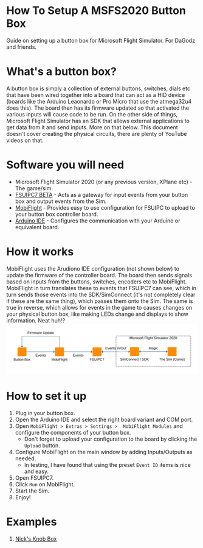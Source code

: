 # How To Setup A MSFS2020 Button Box
Guide on setting up a button box for Microsoft Flight Simulator. For DaGodz and friends.

# What's a button box?
A button box is simply a collection of external buttons, switches, dials etc that have been wired together into a board that can act as a HID device (boards like the Arduino Leaonardo or Pro Micro that use the atmega32u4 does this). The board then has its firmware updated so that activated the various inputs will cause code to be run. On the other side of things, Microsoft Flight Simulator has an SDK that allows external applications to get data from it and send inputs. More on that below. This document doesn't cover creating the physical circuits, there are plenty of YouTube videos on that.

# Software you will need
* Microsoft Flight Simulator 2020 (or any previous version, XPlane etc) - The game/sim.
* [FSUIPC7 BETA](https://forum.simflight.com/topic/90193-fsuipc7-beta-for-msfs/ "FSUIPC7 BETA Download Thread") - Acts as a gateway for input events from your button box and output events from the Sim.
* [MobiFlight](https://www.mobiflight.com/en/download.html "MobiFlight Download Page") - Provides easy to use configuration for FSUIPC to upload to your button box controller board.
* [Arduino IDE](https://www.arduino.cc/en/Main/Software "Arduino IDE Download Page") - Configures the communication with your Arduino or equivalent board.

# How it works
MobiFlight uses the Arudiono IDE configuration (not shown below) to update the firmware of the controller board. The board then sends signals based on inputs from the buttons, switches, encoders etc to MobiFlight. MobiFlight in turn translates these to events that FSUIPC7 can see, which in turn sends those events into the SDK/SimConnect (it's not completely clear if these are the same thing), which passes them onto the Sim. The same is true in reverse, which allows for events in the game to causes changes on your physical button box, like making LEDs change and displays to show information. Neat huh!?
![Alt](/button-box-to-msfs2020-flow-diagram.svg "Diagram showing how the different software work together")

# How to set it up
1. Plug in your button box.
2. Open the Arduino IDE and select the right board variant and COM port.
3. Open `MobiFlight > Extras > Settings >  MobiFlight Modules` and configure the components of your button box. 
   * Don't forget to upload your configuration to the board by clicking the `Upload` button.
4. Configure MobiFlight on the main window by adding Inputs/Outputs as needed.
   * In testing, I have found that using the preset `Event ID` items is nice and easy.
5. Open FSUIPC7.
6. Click `Run` on MobiFlight.
7. Start the Sim. 
8. Enjoy!

# Examples
1. [Nick's Knob Box](/examples/nicks-knob-box "Example Nick's Knob Box")
